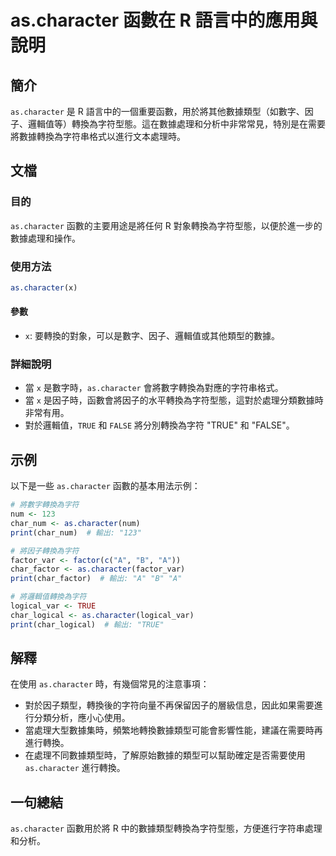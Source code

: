 <!--
Meta Description: # as.character 函數在 R 語言中的應用與說明 ## 簡介 `as.character` 是 R 語言中的一個重要函數，用於將其他數據類型（如數字、因子、邏輯值等）轉換為字符型態。這在數據處理和分析中非常常見，特別是在需要將數據轉換為字符串格式以進行文本處理時。 ## 文檔 ### 目...
Meta Keywords: character, true, print, false, num
-->

# as.character 函數在 R 語言中的應用與說明

## 簡介
`as.character` 是 R 語言中的一個重要函數，用於將其他數據類型（如數字、因子、邏輯值等）轉換為字符型態。這在數據處理和分析中非常常見，特別是在需要將數據轉換為字符串格式以進行文本處理時。

## 文檔
### 目的
`as.character` 函數的主要用途是將任何 R 對象轉換為字符型態，以便於進一步的數據處理和操作。

### 使用方法
```R
as.character(x)
```
#### 參數
- `x`: 要轉換的對象，可以是數字、因子、邏輯值或其他類型的數據。

### 詳細說明
- 當 `x` 是數字時，`as.character` 會將數字轉換為對應的字符串格式。
- 當 `x` 是因子時，函數會將因子的水平轉換為字符型態，這對於處理分類數據時非常有用。
- 對於邏輯值，`TRUE` 和 `FALSE` 將分別轉換為字符 "TRUE" 和 "FALSE"。

## 示例
以下是一些 `as.character` 函數的基本用法示例：

```R
# 將數字轉換為字符
num <- 123
char_num <- as.character(num)
print(char_num)  # 輸出: "123"

# 將因子轉換為字符
factor_var <- factor(c("A", "B", "A"))
char_factor <- as.character(factor_var)
print(char_factor)  # 輸出: "A" "B" "A"

# 將邏輯值轉換為字符
logical_var <- TRUE
char_logical <- as.character(logical_var)
print(char_logical)  # 輸出: "TRUE"
```

## 解釋
在使用 `as.character` 時，有幾個常見的注意事項：
- 對於因子類型，轉換後的字符向量不再保留因子的層級信息，因此如果需要進行分類分析，應小心使用。
- 當處理大型數據集時，頻繁地轉換數據類型可能會影響性能，建議在需要時再進行轉換。
- 在處理不同數據類型時，了解原始數據的類型可以幫助確定是否需要使用 `as.character` 進行轉換。

## 一句總結
`as.character` 函數用於將 R 中的數據類型轉換為字符型態，方便進行字符串處理和分析。
